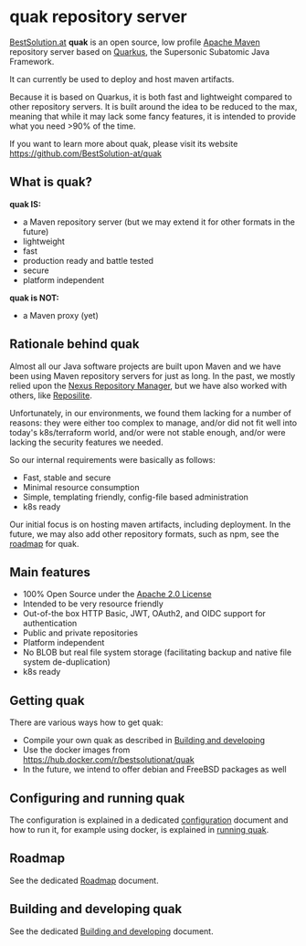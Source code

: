 # quak repository server

[BestSolution.at](https://www.bestsolution.at) **quak** is an open source, low profile [Apache Maven](https://maven.apache.org/) repository server based on [Quarkus](https://quarkus.io/), the Supersonic Subatomic Java Framework.

It can currently be used to deploy and host maven artifacts.

Because it is based on Quarkus, it is both fast and lightweight compared to other repository servers. It is built around the idea to be reduced to the max, meaning that while it may lack some fancy features, it is intended to provide what you need >90% of the time.

If you want to learn more about quak, please visit its website https://github.com/BestSolution-at/quak

## What is quak?

**quak IS:**

* a Maven repository server (but we may extend it for other formats in the future)
* lightweight
* fast
* production ready and battle tested
* secure
* platform independent

**quak is NOT:**

* a Maven proxy (yet)

## Rationale behind quak

Almost all our Java software projects are built upon Maven and we have been using Maven repository servers for just as long. In the past, we mostly relied upon the [Nexus Repository Manager](https://www.sonatype.com/products/nexus-repository), but we have also worked with others, like [Reposilite](https://reposilite.com).

Unfortunately, in our environments, we found them lacking for a number of reasons: they were either too complex to manage, and/or did not fit well into today's k8s/terraform world, and/or were not stable enough, and/or were lacking the security features we needed.

So our internal requirements were basically as follows:

- Fast, stable and secure
- Minimal resource consumption
- Simple, templating friendly, config-file based administration
- k8s ready

Our initial focus is on hosting maven artifacts, including deployment. In the future, we may also add other repository formats, such as npm, see the [roadmap](docs/ROADMAP.md) for quak.

## Main features

* 100% Open Source under the [Apache 2.0 License](LICENSE)
* Intended to be very resource friendly
* Out-of-the box HTTP Basic, JWT, OAuth2, and OIDC support for authentication
* Public and private repositories
* Platform independent
* No BLOB but real file system storage (facilitating backup and native file system de-duplication)
* k8s ready

## Getting quak

There are various ways how to get quak:

* Compile your own quak as described in [Building and developing](docs/DEVELOPMENT.md)
* Use the docker images from https://hub.docker.com/r/bestsolutionat/quak
* In the future, we intend to offer debian and FreeBSD packages as well

## Configuring and running quak

The configuration is explained in a dedicated [configuration](docs/CONFIGURATION.md) document and how to run it, for example using docker, is explained in  [running quak](docs/RUNNING.md).

## Roadmap

See the dedicated [Roadmap](docs/ROADMAP.md) document.

## Building and developing quak

See the dedicated [Building and developing](docs/DEVELOPMENT.md) document.
